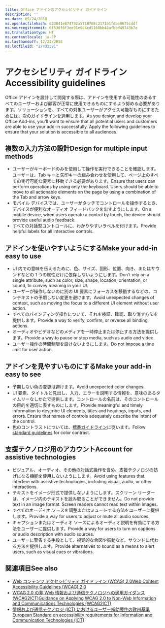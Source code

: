 ```yaml
---
title: Office アドインのアクセシビリティ ガイドライン
description: ''
ms.date: 09/24/2018
ms.openlocfilehash: d23041e874792a5718708c2171b1fdbe0675cddf
ms.sourcegitcommit: 6f53df6f3ee91e084cd5160bb48afbbd49743b7e
ms.translationtype: HT
ms.contentlocale: ja-JP
ms.lasthandoff: 12/22/2018
ms.locfileid: "27433391"
---
```

# <a name="accessibility-guidelines"></a><span data-ttu-id="022bf-102">アクセシビリティ ガイドライン</span><span class="sxs-lookup"><span data-stu-id="022bf-102">Accessibility guidelines</span></span>

<span data-ttu-id="022bf-p101">Office アドインを設計して開発する際は、アドインを使用する可能性のあるすべてのユーザーおよび顧客が正常に使用できるものにするよう努める必要があります。ソリューションを、すべての対象ユーザーがアクセス可能なものにするためには、次のガイドラインを適用します。</span><span class="sxs-lookup"><span data-stu-id="022bf-p101">As you design and develop your Office Add-ins, you'll want to ensure that all potential users and customers are able to use your add-in successfully. Apply the following guidelines to ensure that your solution is accessible to all audiences.</span></span>

## <a name="design-for-multiple-input-methods"></a><span data-ttu-id="022bf-105">複数の入力方法の設計</span><span class="sxs-lookup"><span data-stu-id="022bf-105">Design for multiple input methods</span></span>

- <span data-ttu-id="022bf-p102">ユーザーがキーボードのみを使用して操作を実行できることを確認します。ユーザーは、Tab キーと矢印キーの組み合わせを使用して、ページ上のすべての実行可能な要素に移動できる必要があります。</span><span class="sxs-lookup"><span data-stu-id="022bf-p102">Ensure that users can perform operations by using only the keyboard. Users should be able to move to all actionable elements on the page by using a combination of the Tab and arrow keys.</span></span>
- <span data-ttu-id="022bf-108">モバイル デバイスでは、ユーザーがタッチでコントロールを操作するとき、デバイスが便利なオーディオ フィードバックを出すようにします。</span><span class="sxs-lookup"><span data-stu-id="022bf-108">On a mobile device, when users operate a control by touch, the device should provide useful audio feedback.</span></span>
- <span data-ttu-id="022bf-109">すべての対話型コントロールに、わかりやすいラベルを付けます。</span><span class="sxs-lookup"><span data-stu-id="022bf-109">Provide helpful labels for all interactive controls.</span></span> 

## <a name="make-your-add-in-easy-to-use"></a><span data-ttu-id="022bf-110">アドインを使いやすいようにする</span><span class="sxs-lookup"><span data-stu-id="022bf-110">Make your add-in easy to use</span></span>

- <span data-ttu-id="022bf-111">UI 内での意味を伝えるために、色、サイズ、図形、位置、向き、またはサウンドなどの 1 つの属性だけに依存しないようにします。</span><span class="sxs-lookup"><span data-stu-id="022bf-111">Don't rely on a single attribute, such as color, size, shape, location, orientation, or sound, to convey meaning in your UI.</span></span>
- <span data-ttu-id="022bf-112">ユーザーが操作しないのに別の UI 要素にフォーカスを移動するなどの、コンテキストの予期しない変更を避けます。</span><span class="sxs-lookup"><span data-stu-id="022bf-112">Avoid unexpected changes of context, such as moving the focus to a different UI element without user action.</span></span>
- <span data-ttu-id="022bf-113">すべてのバインディング操作について、それを検証、確認、取り消す方法を提供します。</span><span class="sxs-lookup"><span data-stu-id="022bf-113">Provide a way to verify, confirm, or reverse all binding actions.</span></span>
- <span data-ttu-id="022bf-114">オーディオやビデオなどのメディアを一時停止または停止する方法を提供します。</span><span class="sxs-lookup"><span data-stu-id="022bf-114">Provide a way to pause or stop media, such as audio and video.</span></span>
- <span data-ttu-id="022bf-115">ユーザー操作の時間制限を設けないようにします。</span><span class="sxs-lookup"><span data-stu-id="022bf-115">Do not impose a time limit for user action.</span></span>

## <a name="make-your-add-in-easy-to-see"></a><span data-ttu-id="022bf-116">アドインを見やすいものにする</span><span class="sxs-lookup"><span data-stu-id="022bf-116">Make your add-in easy to see</span></span>

- <span data-ttu-id="022bf-117">予期しない色の変更は避けます。</span><span class="sxs-lookup"><span data-stu-id="022bf-117">Avoid unexpected color changes.</span></span>
- <span data-ttu-id="022bf-p103">UI 要素、タイトルと見出し、入力、エラーを説明する情報を、意味のあるタイムリーなしかたで提供します。コントロールの名前は、そのコントロールの目的を適切に表すものにします。</span><span class="sxs-lookup"><span data-stu-id="022bf-p103">Provide meaningful and timely information to describe UI elements, titles and headings, inputs, and errors. Ensure that names of controls adequately describe the intent of the control.</span></span>
- <span data-ttu-id="022bf-120">色のコントラストについては、[標準ガイドライン](https://www.w3.org/TR/UNDERSTANDING-WCAG20/visual-audio-contrast-contrast.html)に従います。</span><span class="sxs-lookup"><span data-stu-id="022bf-120">Follow [standard guidelines](https://www.w3.org/TR/UNDERSTANDING-WCAG20/visual-audio-contrast-contrast.html) for color contrast.</span></span>

## <a name="account-for-assistive-technologies"></a><span data-ttu-id="022bf-121">支援テクノロジ用のアカウント</span><span class="sxs-lookup"><span data-stu-id="022bf-121">Account for assistive technologies</span></span>

- <span data-ttu-id="022bf-122">ビジュアル、オーディオ、その他の対話式操作を含め、支援テクノロジの妨げになる機能を使用しないようにします。</span><span class="sxs-lookup"><span data-stu-id="022bf-122">Avoid using features that interfere with assistive technologies, including visual, audio, or other interactions.</span></span>
- <span data-ttu-id="022bf-p104">テキストをイメージ形式で提供しないようにします。スクリーン リーダーは、イメージ内のテキストを読み取ることができません。</span><span class="sxs-lookup"><span data-stu-id="022bf-p104">Do not provide text in an image format. Screen readers cannot read text within images.</span></span>
- <span data-ttu-id="022bf-125">すべてのオーディオ ソースを調整またはミュートする方法をユーザーに提供します。</span><span class="sxs-lookup"><span data-stu-id="022bf-125">Provide a way for users to adjust or mute all audio sources.</span></span>
- <span data-ttu-id="022bf-126">キャプションまたはオーディオ ソースによるオーディオ説明を有効にする方法をユーザーに提供します。</span><span class="sxs-lookup"><span data-stu-id="022bf-126">Provide a way for users to turn on captions or audio description with audio sources.</span></span>
- <span data-ttu-id="022bf-127">ユーザーに警告する手段として、視覚的な合図や振動など、サウンドに代わる方法を提供します。</span><span class="sxs-lookup"><span data-stu-id="022bf-127">Provide alternatives to sound as a means to alert users, such as visual cues or vibrations.</span></span>

## <a name="see-also"></a><span data-ttu-id="022bf-128">関連項目</span><span class="sxs-lookup"><span data-stu-id="022bf-128">See also</span></span>

- [<span data-ttu-id="022bf-129">Web コンテンツ アクセシビリティ ガイドライン (WCAG) 2.0</span><span class="sxs-lookup"><span data-stu-id="022bf-129">Web Content Accessibility Guidelines (WCAG) 2.0</span></span>](https://www.w3.org/TR/wcag2ict/#REF-WCAG20)
- [<span data-ttu-id="022bf-130">WCAG 2.0 の非 Web 情報および通信テクノロジへの適用ガイダンス (WCAG2ICT)</span><span class="sxs-lookup"><span data-stu-id="022bf-130">Guidance on Applying WCAG 2.0 to Non-Web Information and Communications Technologies (WCAG2ICT)</span></span>](https://www.w3.org/TR/wcag2ict/)
- [<span data-ttu-id="022bf-131">情報および通信テクノロジ (ICT) におけるユーザー補助要件の欧州基準</span><span class="sxs-lookup"><span data-stu-id="022bf-131">European Standard on accessibility requirements for Information and Communication Technologies (ICT)</span></span>](https://www.etsi.org/deliver/etsi_en/301500_301599/301549/01.00.00_20/en_301549v010000c.pdf) 
